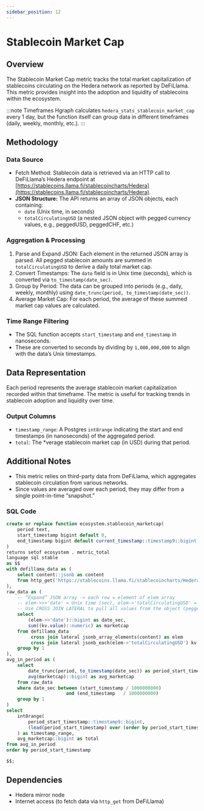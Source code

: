 ```yaml
---
sidebar_position: 12
---
```


# Stablecoin Market Cap

## Overview
The Stablecoin Market Cap metric tracks the total market capitalization of stablecoins circulating on the Hedera network as reported by DeFiLlama. This metric provides insight into the adoption and liquidity of stablecoins within the ecosystem.

:::note Timeframes
Hgraph calculates `hedera_stats_stablecoin_market_cap` every 1 day, but the function itself can group data in different timeframes (daily, weekly, monthly, etc.).
:::

## Methodology

### Data Source
- Fetch Method: Stablecoin data is retrieved via an HTTP call to DeFiLlama’s Hedera endpoint at [https://stablecoins.llama.fi/stablecoincharts/Hedera](https://stablecoins.llama.fi/stablecoincharts/Hedera).
- **JSON Structure:** The API returns an array of JSON objects, each containing:
  - `date` (Unix time, in seconds)  
  - `totalCirculatingUSD` (a nested JSON object with pegged currency values, e.g., peggedUSD, peggedCHF, etc.)

### Aggregation & Processing
1. Parse and Expand JSON: Each element in the returned JSON array is parsed. All pegged stablecoin amounts are summed in `totalCirculatingUSD` to derive a daily total market cap.  
2. Convert Timestamps: The `date` field is in Unix time (seconds), which is converted via `to_timestamp(date_sec)`.  
3. Group by Period: The data can be grouped into periods (e.g., daily, weekly, monthly) using `date_trunc(period, to_timestamp(date_sec))`.  
4. Average Market Cap: For each period, the average of these summed market cap values are calculated.

### Time Range Filtering
- The SQL function accepts `start_timestamp` and `end_timestamp` in nanoseconds.  
- These are converted to seconds by dividing by `1,000,000,000` to align with the data’s Unix timestamps.

## Data Representation
Each period represents the average stablecoin market capitalization recorded within that timeframe. The metric is useful for tracking trends in stablecoin adoption and liquidity over time.

### Output Columns
- `timestamp_range`: A Postgres `int8range` indicating the start and end timestamps (in nanoseconds) of the aggregated period.  
- `total`: The *verage stablecoin market cap (in USD) during that period.

## Additional Notes
- This metric relies on third-party data from DeFiLlama, which aggregates stablecoin circulation from various networks.  
- Since values are averaged over each period, they may differ from a single point-in-time “snapshot.”

### SQL Code

```sql
create or replace function ecosystem.stablecoin_marketcap(
    period text,
    start_timestamp bigint default 0,
    end_timestamp bigint default current_timestamp::timestamp9::bigint
)
returns setof ecosystem . metric_total
language sql stable
as $$
with defillama_data as (
    select content::jsonb as content
    from http_get('https://stablecoins.llama.fi/stablecoincharts/Hedera')
),
raw_data as (
    -- “Expand” JSON array -> each row = element of elem array
    -- elem->>>'date' = Unix time (sec), elem->'totalCirculatingUSD' = object with peggedUSD, peggedCHF, etc.
    -- Use CROSS JOIN LATERAL to pull all values from the object (peggedUSD, peggedCHF, ...) and summarize.
    select
        (elem->>'date')::bigint as date_sec,
        sum((kv.value)::numeric) as marketcap
    from defillama_data
         cross join lateral jsonb_array_elements(content) as elem
         cross join lateral jsonb_each(elem->'totalCirculatingUSD') kv
    group by 1
),
avg_in_period as (
    select
        date_trunc(period, to_timestamp(date_sec)) as period_start_timestamp,
        avg(marketcap)::bigint as avg_marketcap
    from raw_data
    where date_sec between (start_timestamp / 1000000000)
                      and (end_timestamp   / 1000000000)
    group by 1
)
select
    int8range(
        period_start_timestamp::timestamp9::bigint,
        (lead(period_start_timestamp) over (order by period_start_timestamp rows between current row and 1 following))::timestamp9::bigint
    ) as timestamp_range,
    avg_marketcap::bigint as total
from avg_in_period
order by period_start_timestamp

$$;
```

## Dependencies
* Hedera mirror node
* Internet access (to fetch data via `http_get` from DeFiLlama)